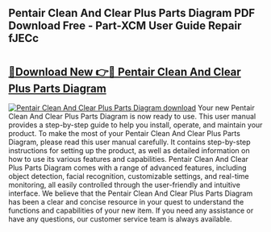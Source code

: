 ## Pentair Clean And Clear Plus Parts Diagram PDF Download Free - Part-XCM User Guide Repair fJECc

# <h2><a href="http://dfm8xu.blite.top/?on=Pentair+Clean+And+Clear+Plus+Parts+Diagram">🔗Download New 👉🔴 Pentair Clean And Clear Plus Parts Diagram</a></h2>

[![Pentair Clean And Clear Plus Parts Diagram download](https://i.imgur.com/lujVjoI.png)](http://dfm8xu.blite.top/?on=Pentair+Clean+And+Clear+Plus+Parts+Diagram)
Your new Pentair Clean And Clear Plus Parts Diagram is now ready to use. This user manual provides a step-by-step guide to help you install, operate, and maintain your product. To make the most of your Pentair Clean And Clear Plus Parts Diagram, please read this user manual carefully. It contains step-by-step instructions for setting up the product, as well as detailed information on how to use its various features and capabilities. Pentair Clean And Clear Plus Parts Diagram comes with a range of advanced features, including object detection, facial recognition, customizable settings, and real-time monitoring, all easily controlled through the user-friendly and intuitive interface. We believe that the Pentair Clean And Clear Plus Parts Diagram has been a clear and concise resource in your quest to understand the functions and capabilities of your new item. If you need any assistance or have any questions, our customer service team is always available.

